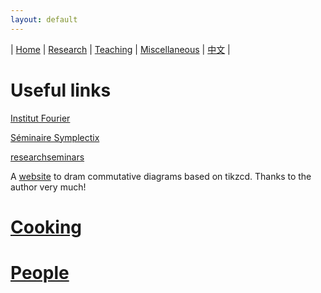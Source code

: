 ```yaml
---
layout: default
---
```



| [Home](index.md)  | [Research](research-en.md)    | [Teaching](teaching-en.md) | [Miscellaneous](miscellaneous-en.md)        | [中文](miscellaneous-ch.md) |

# Useful links

[Institut Fourier](https://www-fourier.ujf-grenoble.fr/)

[Séminaire Symplectix](http://symplectix.blogspot.com/)

[researchseminars](https://researchseminars.org/)

A [website](https://tikzcd.yichuanshen.de/) to dram commutative diagrams based on tikzcd. Thanks to the author very much!

# [Cooking](cooking-en.md)

# [People](people-en.md)

<meta name="googlebot" content="noindex" />
